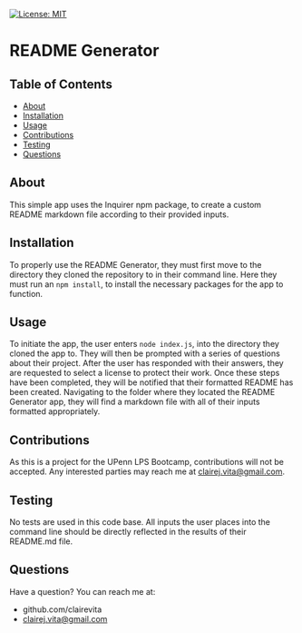 
  [![License: MIT](https://img.shields.io/badge/license-MIT-blue.svg)](https://opensource.porg/licenses/MIT)
  # README Generator
  ## Table of Contents
  - [About](#about)
  - [Installation](#installation)
  - [Usage](#usage)
  - [Contributions](#contributions)
  - [Testing](#testing)
  - [Questions](#questions)
  ## About
  This simple app uses the Inquirer npm package, to create a custom README markdown file according to their provided inputs. 
  ## Installation
  To properly use the README Generator, they must first move to the directory they cloned the repository to in their command line. Here they must run an `npm install`, to install the necessary packages for the app to function. 
  ## Usage
  To initiate the app, the user enters `node index.js`, into the directory they cloned the app to. They will then be prompted with a series of questions about their project. After the user has responded with their answers, they are requested to select a license to protect their work. Once these steps have been completed, they will be notified that their formatted README has been created. Navigating to the folder where they located the README Generator app, they will find a markdown file with all of their inputs formatted appropriately.
  ## Contributions
  As this is a project for the UPenn LPS Bootcamp, contributions will not be accepted. Any interested parties may reach me at clairej.vita@gmail.com.
  ## Testing
  No tests are used in this code base. All inputs the user places into the command line should be directly reflected in the results of their README.md file.
  ## Questions
  Have a question? You can reach me at:
  - github.com/clairevita 
  - clairej.vita@gmail.com
